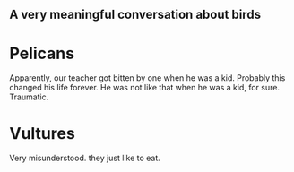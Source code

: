 ## A very meaningful conversation about birds

# Pelicans
Apparently, our teacher got bitten by one when he was a kid.
Probably this changed his life forever. 
He was not like that when he was a kid, for sure. 
Traumatic. 

# Vultures
Very misunderstood. they just like to eat. 